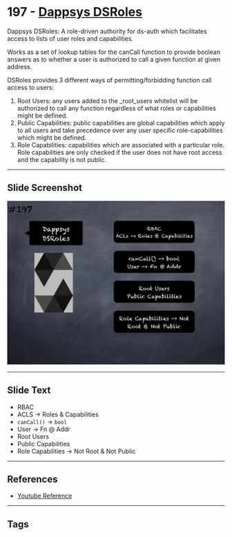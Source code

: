# 197 - [Dappsys DSRoles](Dappsys%20DSRoles.md)
Dappsys DSRoles: A role-driven authority for ds-auth which facilitates access to lists of user roles and capabilities. 

Works as a set of lookup tables for the canCall function to provide boolean answers as to whether a user is authorized to call a given function at given address. 

DSRoles provides 3 different ways of permitting/forbidding function call access to users:
1. Root Users: any users added to the _root_users whitelist will be authorized to call any function regardless of what roles or capabilities might be defined.
2. Public Capabilities: public capabilities are global capabilities which apply to all users and take precedence over any user specific role-capabilities which might be defined.
3. Role Capabilities: capabilities which are associated with a particular role. Role capabilities are only checked if the user does not have root access and the capability is not public.
___
## Slide Screenshot
![197.png](../../images/3.%20Solidity%20201/197.png)
___
## Slide Text
- RBAC
- ACLS -> Roles & Capabilities
- `canCall()` -> `bool`
- User -> Fn @ Addr
- Root Users
- Public Capabilities
- Role Capabilities -> Not Root & Not Public
___
## References
- [Youtube Reference](https://youtu.be/0kx8M4u5980?t=1307)
___
## Tags